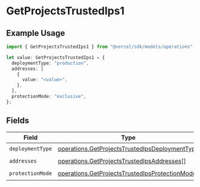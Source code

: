 # GetProjectsTrustedIps1

## Example Usage

```typescript
import { GetProjectsTrustedIps1 } from "@vercel/sdk/models/operations";

let value: GetProjectsTrustedIps1 = {
  deploymentType: "production",
  addresses: [
    {
      value: "<value>",
    },
  ],
  protectionMode: "exclusive",
};
```

## Fields

| Field                                                                                                            | Type                                                                                                             | Required                                                                                                         | Description                                                                                                      |
| ---------------------------------------------------------------------------------------------------------------- | ---------------------------------------------------------------------------------------------------------------- | ---------------------------------------------------------------------------------------------------------------- | ---------------------------------------------------------------------------------------------------------------- |
| `deploymentType`                                                                                                 | [operations.GetProjectsTrustedIpsDeploymentType](../../models/operations/getprojectstrustedipsdeploymenttype.md) | :heavy_check_mark:                                                                                               | N/A                                                                                                              |
| `addresses`                                                                                                      | [operations.GetProjectsTrustedIpsAddresses](../../models/operations/getprojectstrustedipsaddresses.md)[]         | :heavy_check_mark:                                                                                               | N/A                                                                                                              |
| `protectionMode`                                                                                                 | [operations.GetProjectsTrustedIpsProtectionMode](../../models/operations/getprojectstrustedipsprotectionmode.md) | :heavy_check_mark:                                                                                               | N/A                                                                                                              |